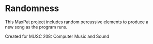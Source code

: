 # Randomness

This MaxPat project includes random percussive elements to produce a new song as the program runs.


Created for MUSC 208: Computer Music and Sound

